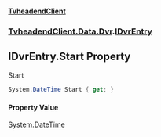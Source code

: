 #### [TvheadendClient](./index.md 'index')
### [TvheadendClient.Data.Dvr](./TvheadendClient-Data-Dvr.md 'TvheadendClient.Data.Dvr').[IDvrEntry](./TvheadendClient-Data-Dvr-IDvrEntry.md 'TvheadendClient.Data.Dvr.IDvrEntry')
## IDvrEntry.Start Property
Start  
```csharp
System.DateTime Start { get; }
```
#### Property Value
[System.DateTime](https://docs.microsoft.com/en-us/dotnet/api/System.DateTime 'System.DateTime')  
